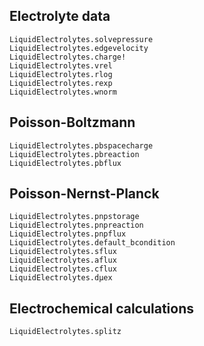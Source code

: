 ## Electrolyte data


```@docs
LiquidElectrolytes.solvepressure
LiquidElectrolytes.edgevelocity
LiquidElectrolytes.charge!
LiquidElectrolytes.vrel
LiquidElectrolytes.rlog
LiquidElectrolytes.rexp
LiquidElectrolytes.wnorm
```

## Poisson-Boltzmann
```@docs
LiquidElectrolytes.pbspacecharge
LiquidElectrolytes.pbreaction
LiquidElectrolytes.pbflux
```

## Poisson-Nernst-Planck
```@docs
LiquidElectrolytes.pnpstorage
LiquidElectrolytes.pnpreaction
LiquidElectrolytes.pnpflux
LiquidElectrolytes.default_bcondition
LiquidElectrolytes.sflux
LiquidElectrolytes.aflux
LiquidElectrolytes.cflux
LiquidElectrolytes.dμex
```

## Electrochemical calculations
```@docs
LiquidElectrolytes.splitz
```
